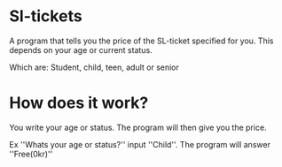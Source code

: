 # Sl-tickets

A program that tells you the price of the SL-ticket specified for you.
This depends on your age or current status.

Which are:
Student, child, teen, adult or senior

# How does it work?
You write your age or status. The program will then give you the price.

Ex
''Whats your age or status?'' input ''Child''. The program will answer ''Free(0kr)''
